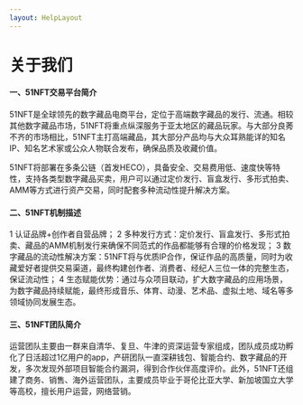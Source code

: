 ```yaml
---
layout: HelpLayout
---
```


# 关于我们

<box header>

</box>

<box>

<h4>一、51NFT交易平台简介</h4>

51NFT是全球领先的数字藏品电商平台，定位于高端数字藏品的发行、流通。相较其他数字藏品市场，51NFT将重点纵深服务于亚太地区的藏品玩家。与大部分良莠不齐的市场相比，51NFT主打高端藏品，其大部分产品均与大众耳熟能详的知名IP、知名艺术家或公众人物联合发布，确保品质及收藏价值。

51NFT将部署在多条公链（首发HECO），具备安全、交易费用低、速度快等特性，支持各类型数字藏品买卖，用户可以通过定价发行、盲盒发行、多形式拍卖、AMM等方式进行资产交易，同时配套多种流动性提升解决方案。

<h4>二、51NFT机制描述</h4>

1
认证品牌+创作者自营品牌；
2
多种发行方式：定价发行、盲盒发行、多形式拍卖、藏品的AMM机制发行来确保不同范式的作品都能够有合理的价格发现；
3
数字藏品的流动性解决方案：51NFT将与优质IP合作，保证作品的高质量，同时为收藏爱好者提供交易渠道，最终构建创作者、消费者、经纪人三位一体的完整生态，保证流动性；
4
生态赋能优势：通过与众项目联动，扩大数字藏品的应用场景，为数字藏品持续赋能，最终形成音乐、体育、动漫、艺术品、虚拟土地、域名等多领域协同发展生态。

<h4>三、51NFT团队简介</h4>

运营团队主要由一群来自清华、复旦、牛津的资深运营专家组成，团队成员成功孵化了日活超过1亿用户的app，产研团队一直深耕钱包、智能合约、数字藏品的开发，多次发现外部项目智能合约漏洞，得到合作伙伴高度评价。此外，51NFT还组建了商务、销售、海外运营团队，主要成员毕业于哥伦比亚大学、新加坡国立大学等高校，擅长用户运营，网络营销。

</box>

